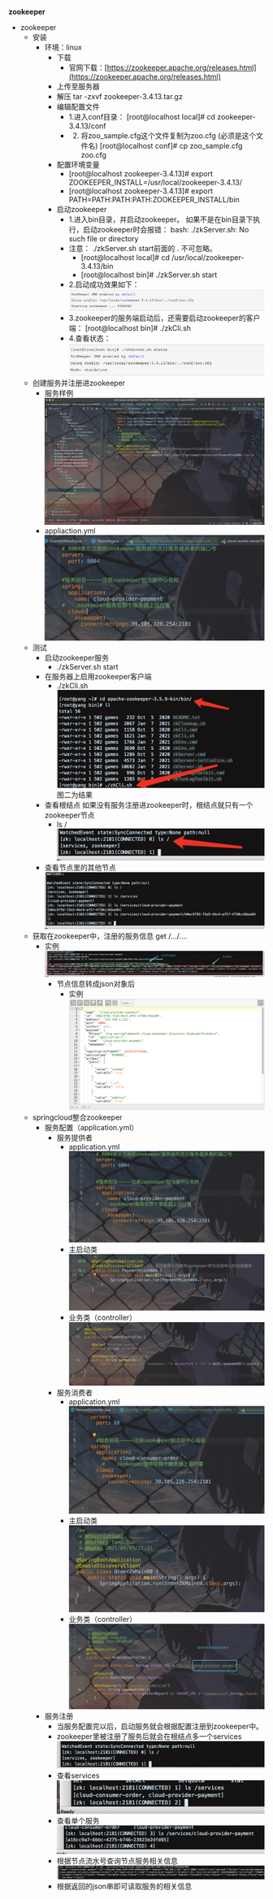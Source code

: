  **zookeeper**

- zookeeper
   - 安装
      - 环境：linux
         - 下载
            - 官网下载：[https://zookeeper.apache.org/releases.html](https://zookeeper.apache.org/releases.html)
         - 上传至服务器
         - 解压
tar -zxvf zookeeper-3.4.13.tar.gz
         - 编辑配置文件
            - 1.进入conf目录：
[root@localhost local]# cd zookeeper-3.4.13/conf
            - 2. 将zoo_sample.cfg这个文件复制为zoo.cfg (必须是这个文件名)
[root@localhost conf]# cp zoo_sample.cfg zoo.cfg
         - 配置环境变量
            - [root@localhost zookeeper-3.4.13]# export ZOOKEEPER_INSTALL=/usr/local/zookeeper-3.4.13/
            - [root@localhost zookeeper-3.4.13]# export PATH=PATH:PATH:PATH:ZOOKEEPER_INSTALL/bin
         - 启动zookeeper
            - 1.进入bin目录，并启动zookeeper。
如果不是在bin目录下执行，启动zookeeper时会报错： bash: ./zkServer.sh: No such file or directory
            - 注意： ./zkServer.sh start前面的 . 不可忽略。
               - [root@localhost local]# cd /usr/local/zookeeper-3.4.13/bin
               - [root@localhost bin]# ./zkServer.sh start
            - 2.启动成功效果如下：![image.png](./images/1659927874780-77028ce6-1ffc-4e8e-a9bd-792002862602.png)
            - 3.zookeeper的服务端启动后，还需要启动zookeeper的客户端：
[root@localhost bin]# ./zkCli.sh
            - 4.查看状态：![image.png](./images/1659927874768-7e3238e2-0c14-44d4-a956-6fdc352a5898.png)
   - 创建服务并注册进zookeeper
      - 服务样例![image.png](./images/1659927878363-8a95a06e-ce97-42fb-9783-fb43c5dec39a.png)
      - appliaction.yml![image.png](./images/1659927876112-85fa3aed-99a8-4a30-b893-bf986fc824b1.png)
   - 测试
      - 启动zookeeper服务
         - ./zkServer.sh start
      - 在服务器上启用zookeeper客户端
         - ./zkCli.sh![image.png](./images/1659927875156-e672b575-4b67-45a0-9f6e-d2faed6c8b4d.png)
图二为结果
      - 查看根结点
如果没有服务注册进zookeeper时，根结点就只有一个zookeeper节点
         - ls /![image.png](./images/1659927875844-40b58d6b-2378-4f2e-8102-f72e5635e0e6.png)
      - 查看节点里的其他节点![image.png](./images/1659927877017-450890bb-e94c-4034-bc05-79853f9ee048.png)
   - 获取在zookeeper中，注册的服务信息
get /.../....
      - 实例![image.png](./images/1659927877243-9676604d-3083-4fbf-9b1b-a43983199869.png)
         - 节点信息转成json对象后
            - 实例![image.png](./images/1659927877704-cc63a5b9-93f7-4a3f-afc6-66530b834a08.png)
   - springcloud整合zookeeper
      - 服务配置（application.yml）
         - 服务提供者
            - application.yml![image.png](./images/1659927878113-d8176e25-016f-4f94-82c0-8224ab7ef0f4.png)
            - 主启动类![image.png](./images/1659927878785-bba22e6a-54f1-481b-a081-208b202a43e9.png)
            - 业务类（controller）![image.png](./images/1659927880192-4b28e8ac-149e-4083-8ef3-e7ea9e85b3b6.png)
         - 服务消费者
            - application.yml![image.png](./images/1659927880155-331a9823-d79c-47a9-a2df-6da55a14dd73.png)
            - 主启动类![image.png](./images/1659927880233-b3f8fa36-39dc-4819-b1f0-392d719fb758.png)
            - 业务类（controller）![image.png](./images/1659927881286-4b5ab4e2-9abb-40fa-971a-31aa25bea7b8.png)
      - 服务注册
         - 当服务配置完以后，启动服务就会根据配置注册到zookeeper中。
         - zookeeper里被注册了服务后就会在根结点多一个services![image.png](./images/1659927881626-5f475a8f-7915-42bf-8734-f59318284a88.png)
         - 查看services![image.png](./images/1659927882639-7ea23eff-c12f-4f51-9b86-37677e934756.png)
         - 查看单个服务![image.png](./images/1659927882892-364fe992-a62f-4e28-956c-d2ea1d437a85.png)
         - 根据节点流水号查询节点服务相关信息![image.png](./images/1659927883052-301f7a76-8a72-439a-937d-a3b046257f13.png)
         - 根据返回的json串即可读取服务的相关信息

